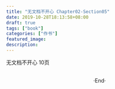 ```yaml
---
title: "无文档不开心 Chapter02-Section05"
date: 2019-10-28T18:13:58+08:00
draft: true
tags: ["book"]
categories: ["作书"]
featured_image: 
description: 
---
```


无文档不开心 10页

<br>

<center>  ·End·  </center>